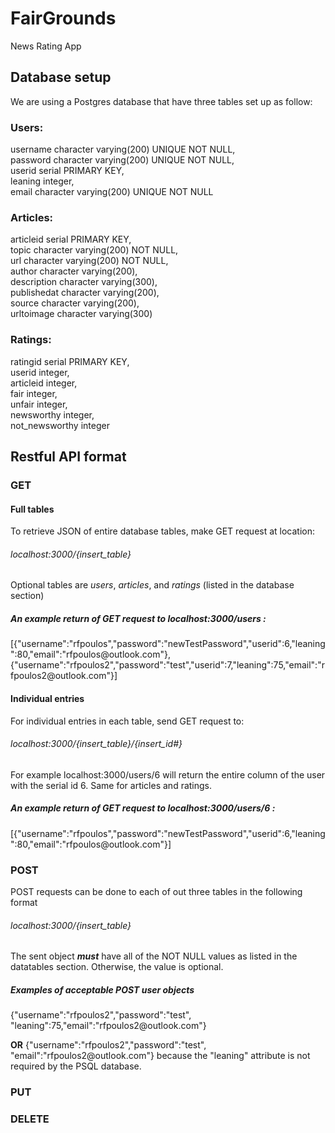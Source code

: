 # FairGrounds
News Rating App

<h2>Database setup</h2>

We are using a Postgres database that have three tables set up as follow:

<h3>Users:</h3>
    <p class="indent">username character varying(200) UNIQUE NOT NULL,<br>
    password character varying(200) UNIQUE NOT NULL,<br>
    userid serial PRIMARY KEY,<br>
    leaning integer,<br>
    email character varying(200) UNIQUE NOT NULL</p>
<h3>Articles:</h3>
    <p>articleid serial PRIMARY KEY,<br>
    topic character varying(200) NOT NULL,<br>
    url character varying(200) NOT NULL,<br>
    author character varying(200),<br>
    description character varying(300),<br>
    publishedat character varying(200),<br>
    source character varying(200),<br>
    urltoimage character varying(300)</p>
<h3>Ratings:</h3>
    <p>ratingid serial PRIMARY KEY,<br>
    userid integer,<br>
    articleid integer,<br>
    fair integer,<br>
    unfair integer,<br>
    newsworthy integer,<br>
    not_newsworthy integer</p>
    
<h2>Restful API format</h2>
<h3>GET</h3>
<h4>Full tables</h4>
<p>To retrieve JSON of entire database tables, make GET request at location:</p>
<h6>localhost:3000/{insert_table}</h6>
<p>Optional tables are <em>users</em>, <em>articles</em>, and <em>ratings</em> (listed in the database section)</p>
<h5>An example return of GET request to localhost:3000/users :</h5>
<p>[{"username":"rfpoulos","password":"newTestPassword","userid":6,"leaning":80,"email":"rfpoulos@outlook.com"},{"username":"rfpoulos2","password":"test","userid":7,"leaning":75,"email":"rfpoulos2@outlook.com"}]</p>
<h4>Individual entries</h4>
<p>For individual entries in each table, send GET request to:</p>
<h6>localhost:3000/{insert_table}/{insert_id#}</h6>
<p>For example localhost:3000/users/6 will return the entire column of the user with the serial id 6.  Same for articles and ratings.
<h5>An example return of GET request to localhost:3000/users/6 :</h5>
<p>[{"username":"rfpoulos","password":"newTestPassword","userid":6,"leaning":80,"email":"rfpoulos@outlook.com"}]</p>
<h3>POST</h3>
<p>POST requests can be done to each of out three tables in the following format</p>
<h6>localhost:3000/{insert_table}</h6>
<p>The sent object <strong><em>must</em></strong> have all of the NOT NULL values as listed in the datatables section.  Otherwise, the value is optional.</p>
<h5>Examples of acceptable POST user objects</h5>
<p>{"username":"rfpoulos2","password":"test", "leaning":75,"email":"rfpoulos2@outlook.com"}</p>
<p><strong>OR</strong> {"username":"rfpoulos2","password":"test", "email":"rfpoulos2@outlook.com"} because the "leaning" attribute is not required by the PSQL database.</p>
<h3>PUT</h3>
<h3>DELETE</h3>
